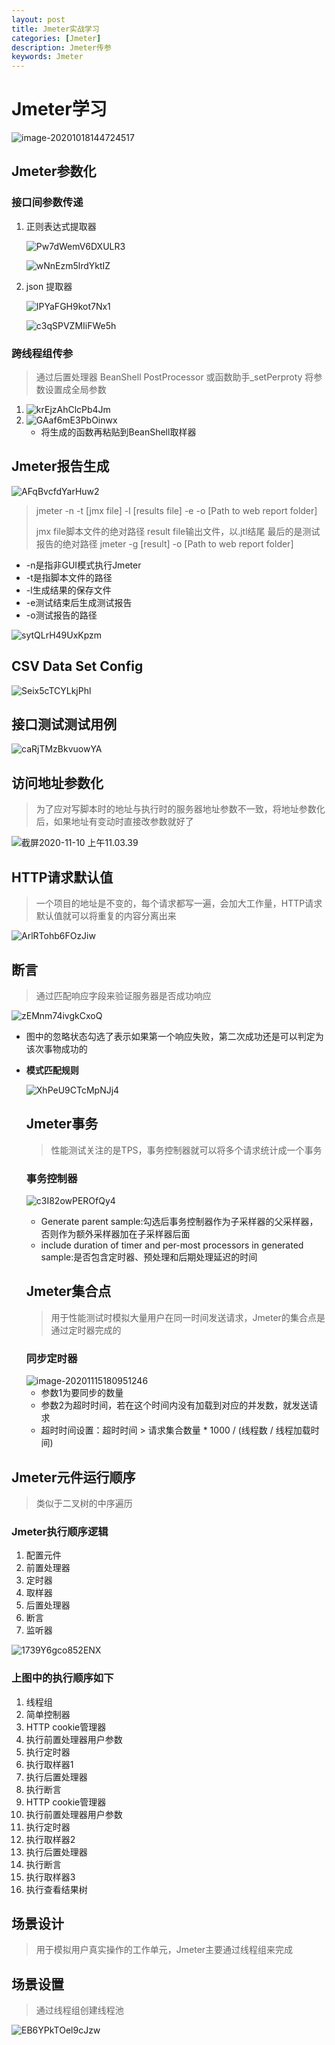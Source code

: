 ```yaml
---
layout: post
title: Jmeter实战学习
categories: [Jmeter]
description: Jmeter传参
keywords: Jmeter
---
```


# Jmeter学习

![image-20201018144724517](https://i.loli.net/2020/10/18/sPNQSdEiWyzFO42.png)

## Jmeter参数化

### 接口间参数传递

1. 正则表达式提取器

   ![Pw7dWemV6DXULR3](https://i.loli.net/2020/10/18/Pw7dWemV6DXULR3.png)

   ![wNnEzm5lrdYktIZ](https://i.loli.net/2020/10/18/wNnEzm5lrdYktIZ.png)
 
2. json 提取器

   ![IPYaFGH9kot7Nx1](https://i.loli.net/2020/10/18/IPYaFGH9kot7Nx1.png)

   ![c3qSPVZMIiFWe5h](https://i.loli.net/2020/10/18/c3qSPVZMIiFWe5h.png)

### 跨线程组传参

> 通过后置处理器 BeanShell PostProcessor 或函数助手_setPerproty 将参数设置成全局参数

1. ![krEjzAhClcPb4Jm](https://i.loli.net/2020/10/18/krEjzAhClcPb4Jm.png)
2. ![GAaf6mE3PbOinwx](https://i.loli.net/2020/10/18/GAaf6mE3PbOinwx.png)
   * 将生成的函数再粘贴到BeanShell取样器

## Jmeter报告生成

![AFqBvcfdYarHuw2](https://i.loli.net/2020/10/18/AFqBvcfdYarHuw2.png)

> jmeter -n -t [jmx file] -l [results file] -e -o [Path to web report folder]
>
> jmx file脚本文件的绝对路径 result file输出文件，以.jtl结尾 最后的是测试报告的绝对路径
> jmeter -g [result] -o [Path to web report folder]

* -n是指非GUI模式执行Jmeter
* -t是指脚本文件的路径
* -l生成结果的保存文件
* -e测试结束后生成测试报告
* -o测试报告的路径

![sytQLrH49UxKpzm](https://i.loli.net/2020/10/18/sytQLrH49UxKpzm.png)

## CSV Data Set Config

![Seix5cTCYLkjPhl](https://i.loli.net/2020/10/18/Seix5cTCYLkjPhl.png)

## 接口测试测试用例

![caRjTMzBkvuowYA](https://i.loli.net/2020/10/18/caRjTMzBkvuowYA.png)

## 访问地址参数化

> 为了应对写脚本时的地址与执行时的服务器地址参数不一致，将地址参数化后，如果地址有变动时直接改参数就好了

![截屏2020-11-10 上午11.03.39](https://i.loli.net/2020/11/10/SjRs64E8QXyB5Zt.png)

## HTTP请求默认值

> 一个项目的地址是不变的，每个请求都写一遍，会加大工作量，HTTP请求默认值就可以将重复的内容分离出来

![ArlRTohb6FOzJiw](https://i.loli.net/2020/11/11/ArlRTohb6FOzJiw.png)

## 断言

> 通过匹配响应字段来验证服务器是否成功响应

![zEMnm74ivgkCxoQ](https://i.loli.net/2020/11/11/zEMnm74ivgkCxoQ.png)

- 图中的忽略状态勾选了表示如果第一个响应失败，第二次成功还是可以判定为该次事物成功的

- **模式匹配规则**

  ![XhPeU9CTcMpNJj4](https://i.loli.net/2020/11/11/XhPeU9CTcMpNJj4.png)

  ## Jmeter事务

  > 性能测试关注的是TPS，事务控制器就可以将多个请求统计成一个事务

  ### 事务控制器

  ![c3I82owPEROfQy4](https://i.loli.net/2020/11/15/c3I82owPEROfQy4.png)

  - Generate parent sample:勾选后事务控制器作为子采样器的父采样器，否则作为额外采样器加在子采样器后面
  - include duration of timer and per-most processors in generated sample:是否包含定时器、预处理和后期处理延迟的时间

  ## Jmeter集合点

  > 用于性能测试时模拟大量用户在同一时间发送请求，Jmeter的集合点是通过定时器完成的

  ### 同步定时器

  <img src="https://i.loli.net/2020/11/15/Yg5LmG3Zjr4wSCy.png" alt="image-20201115180951246"/>

  * 参数1为要同步的数量

  - 参数2为超时时间，若在这个时间内没有加载到对应的并发数，就发送请求
  - 超时时间设置：超时时间 > 请求集合数量 * 1000 / (线程数 / 线程加载时间)

## Jmeter元件运行顺序

> 类似于二叉树的中序遍历

### Jmeter执行顺序逻辑

1. 配置元件
2. 前置处理器
3. 定时器
4. 取样器
5. 后置处理器
6. 断言
7. 监听器

![1739Y6gco852ENX](https://i.loli.net/2020/11/15/1739Y6gco852ENX.png)

### 上图中的执行顺序如下

1. 线程组
2. 简单控制器
3. HTTP cookie管理器
4. 执行前置处理器用户参数
5. 执行定时器
6. 执行取样器1
7. 执行后置处理器
8. 执行断言
9. HTTP cookie管理器
10. 执行前置处理器用户参数
11. 执行定时器
12. 执行取样器2
13. 执行后置处理器
14. 执行断言
15. 执行取样器3
16. 执行查看结果树

## 场景设计

> 用于模拟用户真实操作的工作单元，Jmeter主要通过线程组来完成

## 场景设置

> 通过线程组创建线程池

![EB6YPkTOel9cJzw](https://i.loli.net/2020/11/16/EB6YPkTOel9cJzw.png)






